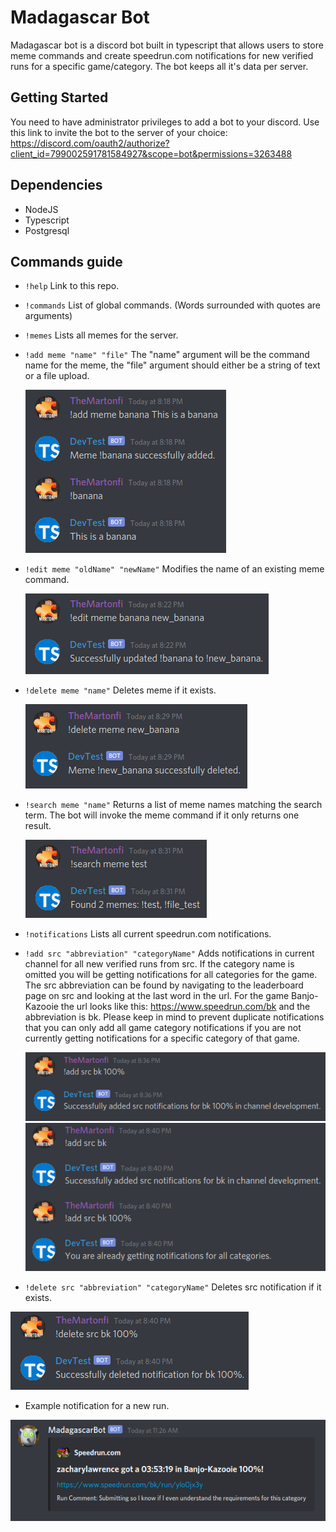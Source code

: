 # Madagascar Bot

Madagascar bot is a discord bot built in typescript that allows users to store meme commands and create speedrun.com notifications for new verified runs for a specific game/category. The bot keeps all it's data per server.

## Getting Started

You need to have administrator privileges to add a bot to your discord.
Use this link to invite the bot to the server of your choice: https://discord.com/oauth2/authorize?client_id=799002591781584927&scope=bot&permissions=3263488

## Dependencies

- NodeJS
- Typescript
- Postgresql

## Commands guide

- `!help` Link to this repo.

- `!commands` List of global commands. (Words surrounded with quotes are arguments)

- `!memes` Lists all memes for the server.

- `!add meme "name" "file"` The "name" argument will be the command name for the meme, the "file" argument should either be a string of text or a file upload.

  !['Add meme'](https://github.com/TheMartonfi/madagascar-bot/blob/master/docs/Add%20meme.png?raw=true)

- `!edit meme "oldName" "newName"` Modifies the name of an existing meme command.

  !['Edit meme'](https://github.com/TheMartonfi/madagascar-bot/blob/master/docs/Edit%20meme.png?raw=true)

- `!delete meme "name"` Deletes meme if it exists.

  !['Delete meme'](https://github.com/TheMartonfi/madagascar-bot/blob/master/docs/Delete%20meme.png?raw=true)

- `!search meme "name"` Returns a list of meme names matching the search term. The bot will invoke the meme command if it only returns one result.

  !['Search meme'](https://github.com/TheMartonfi/madagascar-bot/blob/master/docs/Search%20meme.png?raw=true)

- `!notifications` Lists all current speedrun.com notifications.

- `!add src "abbreviation" "categoryName"` Adds notifications in current channel for all new verified runs from src. If the category name is omitted you will be getting notifications for all categories for the game. The src abbreviation can be found by navigating to the leaderboard page on src and looking at the last word in the url. For the game Banjo-Kazooie the url looks like this: https://www.speedrun.com/bk and the abbreviation is bk. Please keep in mind to prevent duplicate notifications that you can only add all game category notifications if you are not currently getting notifications for a specific category of that game.

  !['Add src'](https://github.com/TheMartonfi/madagascar-bot/blob/master/docs/Add%20src.png?raw=true)  
  !['Duplicate src'](https://github.com/TheMartonfi/madagascar-bot/blob/master/docs/Src%20duplicate.png?raw=true)

- `!delete src "abbreviation" "categoryName"` Deletes src notification if it exists.

!['Delete src'](https://github.com/TheMartonfi/madagascar-bot/blob/master/docs/Delete%20src.png?raw=true)

- Example notification for a new run.

!['Src notification'](https://github.com/TheMartonfi/madagascar-bot/blob/master/docs/Src%20notification.png?raw=true)
